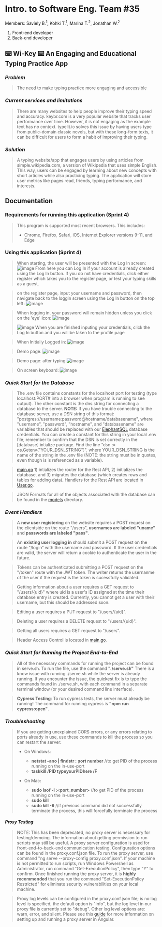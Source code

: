 # Intro. to Software Eng. Team #35
Members: Saviely B.<sup>1</sup>, Kohki T.<sup>1</sup>, Marina T.<sup>2</sup>, Jonathan W.<sup>2</sup>
1. Front-end developer
2. Back-end developer

## ⌨️ Wi-Key ⌨️ An Engaging and Educational Typing Practice App

### _Problem_
>The need to make typing practice more engaging and accessible

### _Current services and limitations_
>There are many websites to help people improve their typing speed and accuracy. keybr.com is a very popular website that tracks user performance over time. However, it is not engaging as the example text has no context. typelit.io solves this issue by having users type from public-domain classic novels, but with these long-form texts, it can be difficult for users to form a habit of improving their typing.

### _Solution_
>A typing website/app that engages users by using articles from simple.wikipedia.com, a version of Wikipedia that uses simple English. This way, users can be engaged by learning about new concepts with short articles while also practicing typing. The application will store user metrics like pages read, friends, typing performance, and interests.

## Documentation

### Requirements for running this application (Sprint 4)
> This program is supported most recent browsers. This includes: 
> * Chrome, Firefox, Safari, iOS, Internet Explorer versions 9-11, and Edge
> 

### Using this application (Sprint 4)
>  When starting, the user will be presented with the Log In screen:
>  ![image](https://user-images.githubusercontent.com/85584638/233169469-10f9cf45-624e-4da5-8ba6-9ab108bfac40.png)
>  From here you can Log In if your account is already created using the Log In button. If you do not have credentials, click either register which takes you to the register page, or test your typing skills as a guest.

>  on the register page, input your username and password, then navigate back to the loggin screen using the Log In button on the top left:
>  ![image](https://user-images.githubusercontent.com/85584638/233171159-0e74a511-a3d1-48d4-bb7c-971633e5977a.png)

>  When logging in, your password will remain hidden unless you click on the 'eye' icon:
>  ![image](https://user-images.githubusercontent.com/85584638/233176145-2f25b148-7215-498f-9b79-38d073c2a106.png)
>  
>  ![image](https://user-images.githubusercontent.com/85584638/233176262-1104a186-3f10-498b-8eec-351cef639762.png)
>  When you are finished inputing your credentials, click the Log In button and you will be taken to the profile page

>  When Initially Logged in:
>  ![image](https://user-images.githubusercontent.com/85584638/233190837-3393172d-5abb-4b70-9b0c-31ef18a69a09.png)

>  Demo page:
>  ![image](https://user-images.githubusercontent.com/85584638/233170097-e7ceab31-e19f-49ba-b274-35d71a2abdf9.png)

>  Demo page: after typing
>  ![image](https://user-images.githubusercontent.com/85584638/233170598-1c254195-3913-486a-8e81-06458a7fd20b.png)

>  On screen keyboard:
>  ![image](https://user-images.githubusercontent.com/85584638/233170889-e0215029-4be4-417b-9cfe-6b69e63a16c2.png)




### _Quick Start for the Database_
> The .env file contains constants for the localhost port for testing (type localhost:PORT# into a browser when program is running to see output). The other constant is the dns string for connecting a database to the server. 
**NOTE:** If you have trouble connecting to the database server, use a DSN string of this format: "postgres://username:password@hostname/databasename", where "username", "password", "hostname", and "databasename" are variables that should be replaced with our [ElephantSQL](https://www.elephantsql.com/docs/index.html) database credentials. You can create a constant for this string in your local .env file; remember to confirm that the DSN is set correctly in the [database] intialize package. Find the line "dsn := os.Getenv("YOUR_DSN_STRING")", where YOUR_DSN_STRING is the name of the string in the .env file (NOTE: the string must be in quotes, even though is is referenced as a variable).

> [main.go](https://github.com/WasabiTech-777/SWE-2023-Spring/blob/main/src/server/main.go) 1) intializes the router for the Rest API, 2) initializes the database, and 3) migrates the database (which creates rows and tables for adding data). 
> Handlers for the Rest API are located in [User.go](https://github.com/WasabiTech-777/SWE-2023-Spring/blob/main/src/server/models/User.go). 

> JSON Formats for all of the objects associated with the database can be found in the [models](https://github.com/WasabiTech-777/SWE-2023-Spring/tree/main/src/server/models) directory. 

### _Event Handlers_

> A **new user registering** on the website requires a POST request on the clientside on the route "/users", **usernames are labeled "uname"** and **passwords are labeled "pass"**.

> An **existing user logging in** should submit a POST request on the route "/login" with the username and password. If the user credentials are valid, the server will return a cookie to authenticate the user in the future.  

> Tokens can be authenticated submitting a POST request on the "/token" route with the JWT token. The writer returns the usernanme of the user if the request is the token is sucessfully validated. 

> Getting information about a user requires a GET request to "/users/{uid}" where uid is a user's ID assigned at the time their database entry is created. Currently, you cannot get a user with their username, but this should be addressed soon.

> Editing a user requires a PUT request to "/users/{uid}".

> Deleting a user requires a DELETE request to "/users/{uid}".

> Getting all users requires a GET request to "/users".

> Header Access Control is located in [main.go](https://github.com/WasabiTech-777/SWE-2023-Spring/blob/main/src/server/main.go). 

### _Quick Start for Running the Project End-to-End_

> All of the necessary commands for running the project can be found in serve.sh. To run the file, use the command **"./serve.sh"** There is a know issue with running ./serve.sh while the server is already running. If you encounter the issue, the quickest fix is to type the commands found in ./serve.sh, with each command in a separate terminal window (or your desired command line interface).

> **Cypress Testing**: To run cypress tests, the server must already be running! The command for running cypress is **"npm run cypress:open"**.

### _Troubleshooting_
> If you are getting unexplained CORS errors, or any errors relating to ports already in use, use these commands to kill the process so you can restart the server:
> * On Windows: 
>   * **netstat -ano | findstr : port number**      //to get PID of the process running on the in-use-port
>   * **taskkill /PID typeyourPIDhere /F**
> 
> * On Mac:
>   * **sudo lsof -i :<port_number>**          //to get PID of the process running on the in-use-port
>   * **sudo kill <PID>**
>   * **sudo kill -9 <PID>**                   //if previous command did not successfully terminate the process, this will forcefully terminate the process

#### _Proxy Testing_
> NOTE: This has been deprecated, no proxy server is necessary for testing/demoing. The information about getting permission to run scripts may still be useful.
> A proxy server configuration is used for front-end-to-back-end communication testing. Configuration options can be found in the proxy.conf.json file. To run the proxy server, use command "ng serve --proxy-config proxy.conf.json". If your machine is not permitted to run scripts, run Windows Powershell as Administrator, run command "Get-ExecutionPolicy", then type "Y" to confirm. Once finished running the proxy server, it is **highly recommended** that you run the command "Set-ExecutionPolicy Restricted" for eliminate security vulnerabilities on your local machine. 

> Proxy log levels can be configured in the proxy.conf.json file; is no log level is specified, the default option is "info", but the log level in our proxy file is currently set to "debug". Other log level options are: warn, error, and silent. Please see this [guide](https://angular.io/guide/build) for more information on setting up and running a proxy server in Angular.
